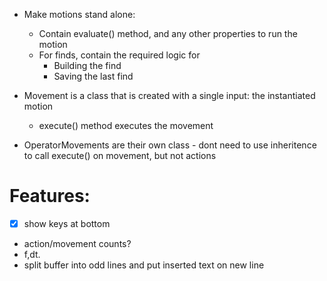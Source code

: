 - Make motions stand alone:
    - Contain evaluate() method, and any other properties to run the motion
    - For finds, contain the required logic for
        - Building the find
        - Saving the last find

- Movement is a class that is created with a single input: the instantiated motion
  - execute() method executes the movement
- OperatorMovements are their own class - dont need to use inheritence to call execute() on movement, but not actions


# Features:
- [x] show keys at bottom
- action/movement counts?
- f,dt.
- split buffer into odd lines and put inserted text on new line
